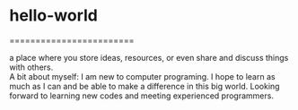 # hello-world
========================

a place where you store ideas, resources, or even share and discuss things with others.  
A bit about myself: I am new to computer programing. I hope to learn as much as I can and be able to make a difference in this big world. Looking forward to learning new codes and meeting experienced programmers.
